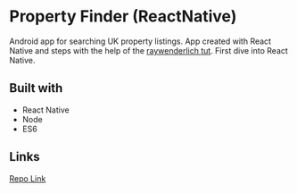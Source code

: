 # Property Finder (ReactNative)

Android app for searching UK property listings. App created with React Native and steps with the help of the [raywenderlich tut](https://www.raywenderlich.com/247-react-native-tutorial-building-android-apps-with-javascript). First dive into React Native.

## Built with

- React Native
- Node
- ES6

## Links

[Repo Link](https://github.com/NewIncome/property-finder)

